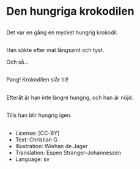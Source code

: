# Den hungriga krokodilen

##
Det var en gång en mycket hungrig krokodil.

##
Han sökte efter mat långsamt och tyst.

Och så...

##
Pang! Krokodilen slår till!

##
Efteråt är han inte längre hungrig, och han är nöjd.

##
Tills han blir hungrig igen.

##
* License: [CC-BY]
* Text: Christian G.
* Illustration: Wiehan de Jager
* Translation: Espen Stranger-Johannessen
* Language: sv
